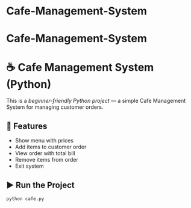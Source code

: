 # Cafe-Management-System
# Cafe-Management-System
# ☕ Cafe Management System (Python)

This is a *beginner-friendly Python project* — a simple Cafe Management System for managing customer orders.

## 🚀 Features
- Show menu with prices
- Add items to customer order
- View order with total bill
- Remove items from order
- Exit system

## ▶ Run the Project
```bash
python cafe.py
